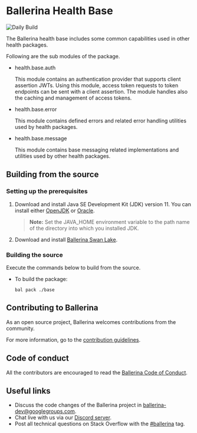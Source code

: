 Ballerina Health Base
==========================

![Daily Build](https://github.com/ballerina-platform/module-ballerinax-health.base/actions/workflows/daily-build-base.yml/badge.svg)


The Ballerina health base includes some common capabilities used in other health packages. 

Following are the sub modules of the package.
- health.base.auth

    This module contains an authentication provider that supports client assertion JWTs. Using this module, access token requests to token endpoints can be sent with a client assertion. The module handles also the caching and management of access tokens.

- health.base.error

    This module contains defined errors and related error handling utilities used by health packages.

- health.base.message

    This module contains base messaging related implementations and utilities used by other health packages.

## Building from the source

### Setting up the prerequisites

1. Download and install Java SE Development Kit (JDK) version 11. You can install either [OpenJDK](https://adoptopenjdk.net/) or [Oracle](https://www.oracle.com/java/technologies/javase-jdk11-downloads.html).

    > **Note:** Set the JAVA_HOME environment variable to the path name of the directory into which you installed JDK.

2. Download and install [Ballerina Swan Lake](https://ballerina.io/). 

### Building the source

Execute the commands below to build from the source.

- To build the package:
    ```shell
    bal pack ./base
    ```

## Contributing to Ballerina

As an open source project, Ballerina welcomes contributions from the community. 

For more information, go to the [contribution guidelines](https://github.com/ballerina-platform/ballerina-lang/blob/master/CONTRIBUTING.md).

## Code of conduct

All the contributors are encouraged to read the [Ballerina Code of Conduct](https://ballerina.io/code-of-conduct).

## Useful links

* Discuss the code changes of the Ballerina project in [ballerina-dev@googlegroups.com](mailto:ballerina-dev@googlegroups.com).
* Chat live with us via our [Discord server](https://discord.gg/ballerinalang).
* Post all technical questions on Stack Overflow with the [#ballerina](https://stackoverflow.com/questions/tagged/ballerina) tag.
